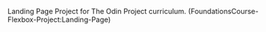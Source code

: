 Landing Page Project for The Odin Project curriculum. (FoundationsCourse-Flexbox-Project:Landing-Page)
